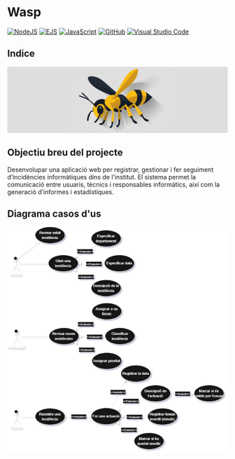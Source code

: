 # Wasp

[![NodeJS](https://img.shields.io/badge/Node.js-6DA55F?logo=node.js&logoColor=white)](#)
[![EJS](https://img.shields.io/badge/EJS-B4CA65?logo=ejs&logoColor=fff)](#)
[![JavaScript](https://img.shields.io/badge/JavaScript-F7DF1E?logo=javascript&logoColor=000)](#)
[![GitHub](https://img.shields.io/badge/GitHub-%23121011.svg?logo=github&logoColor=white)](https://github.com/)
[![Visual Studio Code](https://custom-icon-badges.demolab.com/badge/Visual%20Studio%20Code-0078d7.svg?logo=vsc&logoColor=white)](https://code.visualstudio.com/)

## Indice

<img src="./content/iconapp.png">

## Objectiu breu del projecte

Desenvolupar una aplicació web per registrar, gestionar i fer seguiment d’incidències informàtiques dins de l'institut. El sistema permet la comunicació entre usuaris, tècnics i responsables informàtics, així com la generació d’informes i estadístiques.

## Diagrama casos d'us

<img src="./content/diagcasus.png">